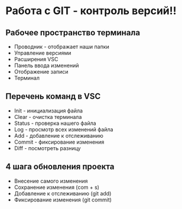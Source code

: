  # Работа с GIT - контроль версий!!

 ## Рабочее пространство терминала
 
 * Проводник - отображает наши папки
 * Управление версиями
 * Расширения VSC
 *  Панель ввода изменений
 * Отображение записи
 * Терминал

 ## Перечень команд в VSC
* Init - инициализация файла
* Clear - очистка терминала
* Status  - проверка нашего файла
* Log - просмотр всех изменений файла
* Add - добавление к отслеживанию
* Commit  - фиксирование изменения 
* Diff - посмотреть разницу

## 4 шага обновления проекта
* Внесение самого изменения
* Сохранение изменения (com + s)
* Добавление к отслеживанию (git add)
* Фиксирование изменения (git commit)
